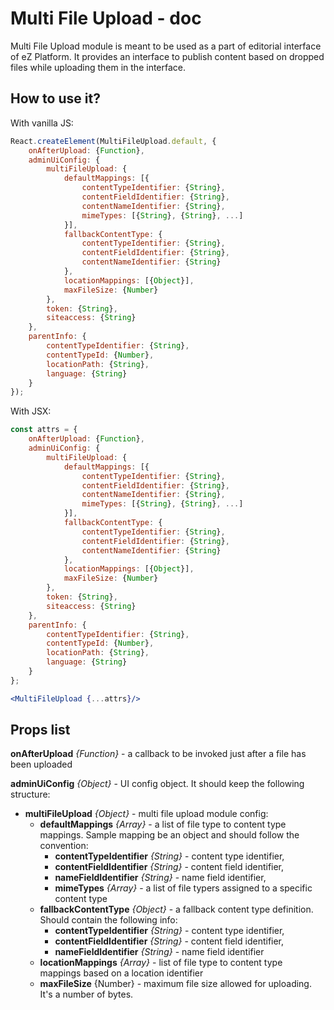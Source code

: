# Multi File Upload - doc

Multi File Upload module is meant to be used as a part of editorial interface of eZ Platform. It provides an interface to publish content based on dropped files while uploading them in the interface.

## How to use it?

With vanilla JS:

```javascript
React.createElement(MultiFileUpload.default, {
    onAfterUpload: {Function},
    adminUiConfig: {
        multiFileUpload: {
            defaultMappings: [{
                contentTypeIdentifier: {String},
                contentFieldIdentifier: {String},
                contentNameIdentifier: {String},
                mimeTypes: [{String}, {String}, ...]
            }],
            fallbackContentType: {
                contentTypeIdentifier: {String},
                contentFieldIdentifier: {String},
                contentNameIdentifier: {String}
            },
            locationMappings: [{Object}],
            maxFileSize: {Number}
        },
        token: {String},
        siteaccess: {String}
    },
    parentInfo: {
        contentTypeIdentifier: {String},
        contentTypeId: {Number},
        locationPath: {String},
        language: {String}
    }
});
```

With JSX:

```jsx
const attrs = {
    onAfterUpload: {Function},
    adminUiConfig: {
        multiFileUpload: {
            defaultMappings: [{
                contentTypeIdentifier: {String},
                contentFieldIdentifier: {String},
                contentNameIdentifier: {String},
                mimeTypes: [{String}, {String}, ...]
            }],
            fallbackContentType: {
                contentTypeIdentifier: {String},
                contentFieldIdentifier: {String},
                contentNameIdentifier: {String}
            },
            locationMappings: [{Object}],
            maxFileSize: {Number}
        },
        token: {String},
        siteaccess: {String}
    },
    parentInfo: {
        contentTypeIdentifier: {String},
        contentTypeId: {Number},
        locationPath: {String},
        language: {String}
    }
};

<MultiFileUpload {...attrs}/>
```

## Props list

**onAfterUpload** _{Function}_ - a callback to be invoked just after a file has been uploaded

**adminUiConfig** _{Object}_ - UI config object. It should keep the following structure:

- **multiFileUpload** _{Object}_  - multi file upload module config:
    - **defaultMappings** _{Array}_ - a list of file type to content type mappings. Sample mapping be an object and should follow the convention:
        - **contentTypeIdentifier** _{String}_ - content type identifier,
        - **contentFieldIdentifier** _{String}_ - content field identifier,
        - **nameFieldIdentifier** _{String}_ - name field identifier,
        - **mimeTypes** _{Array}_ - a list of file typers assigned to a specific content type
    - **fallbackContentType** _{Object}_ - a fallback content type definition. Should contain the following info:
        - **contentTypeIdentifier** _{String}_ - content type identifier,
        - **contentFieldIdentifier** _{String}_ - content field identifier,
        - **nameFieldIdentifier** _{String}_ - name field identifier
    - **locationMappings** _{Array}_ - list of file type to content type mappings based on a location identifier
    - **maxFileSize** {Number} - maximum file size allowed for uploading. It's a number of bytes.
